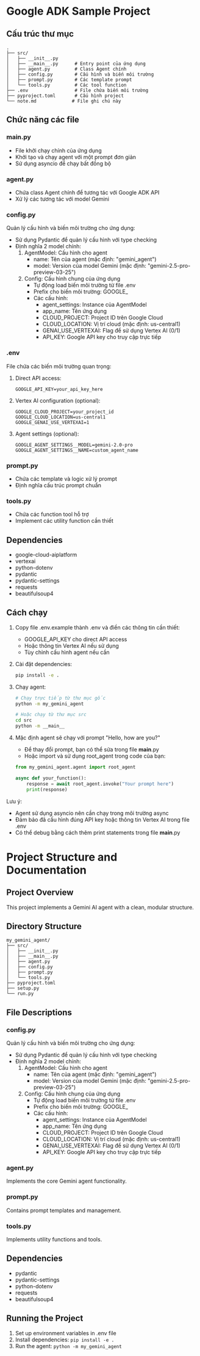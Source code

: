 # Google ADK Sample Project

## Cấu trúc thư mục
```
.
├── src/
│   ├── __init__.py
│   ├── __main__.py      # Entry point của ứng dụng
│   ├── agent.py         # Class Agent chính
│   ├── config.py        # Cấu hình và biến môi trường
│   ├── prompt.py        # Các template prompt
│   └── tools.py         # Các tool function
├── .env                 # File chứa biến môi trường
├── pyproject.toml       # Cấu hình project
└── note.md             # File ghi chú này
```

## Chức năng các file

### __main__.py
- File khởi chạy chính của ứng dụng
- Khởi tạo và chạy agent với một prompt đơn giản
- Sử dụng asyncio để chạy bất đồng bộ

### agent.py 
- Chứa class Agent chính để tương tác với Google ADK API
- Xử lý các tương tác với model Gemini

### config.py
Quản lý cấu hình và biến môi trường cho ứng dụng:
- Sử dụng Pydantic để quản lý cấu hình với type checking
- Định nghĩa 2 model chính:
  1. AgentModel: Cấu hình cho agent
     - name: Tên của agent (mặc định: "gemini_agent")
     - model: Version của model Gemini (mặc định: "gemini-2.5-pro-preview-03-25")
  2. Config: Cấu hình chung của ứng dụng
     - Tự động load biến môi trường từ file .env
     - Prefix cho biến môi trường: GOOGLE_
     - Các cấu hình:
       - agent_settings: Instance của AgentModel
       - app_name: Tên ứng dụng
       - CLOUD_PROJECT: Project ID trên Google Cloud
       - CLOUD_LOCATION: Vị trí cloud (mặc định: us-central1)
       - GENAI_USE_VERTEXAI: Flag để sử dụng Vertex AI (0/1)
       - API_KEY: Google API key cho truy cập trực tiếp

### .env
File chứa các biến môi trường quan trọng:
1. Direct API access:
   ```
   GOOGLE_API_KEY=your_api_key_here
   ```

2. Vertex AI configuration (optional):
   ```
   GOOGLE_CLOUD_PROJECT=your_project_id
   GOOGLE_CLOUD_LOCATION=us-central1
   GOOGLE_GENAI_USE_VERTEXAI=1
   ```

3. Agent settings (optional):
   ```
   GOOGLE_AGENT_SETTINGS__MODEL=gemini-2.0-pro
   GOOGLE_AGENT_SETTINGS__NAME=custom_agent_name
   ```

### prompt.py
- Chứa các template và logic xử lý prompt
- Định nghĩa cấu trúc prompt chuẩn

### tools.py
- Chứa các function tool hỗ trợ
- Implement các utility function cần thiết

## Dependencies
- google-cloud-aiplatform
- vertexai
- python-dotenv
- pydantic
- pydantic-settings
- requests
- beautifulsoup4

## Cách chạy
1. Copy file .env.example thành .env và điền các thông tin cần thiết:
   - GOOGLE_API_KEY cho direct API access
   - Hoặc thông tin Vertex AI nếu sử dụng
   - Tùy chỉnh cấu hình agent nếu cần

2. Cài đặt dependencies:
   ```bash
   pip install -e .
   ```

3. Chạy agent:
   ```bash
   # Chạy trực tiếp từ thư mục gốc
   python -m my_gemini_agent
   
   # Hoặc chạy từ thư mục src
   cd src
   python -m __main__
   ```

4. Mặc định agent sẽ chạy với prompt "Hello, how are you?"
   - Để thay đổi prompt, bạn có thể sửa trong file __main__.py
   - Hoặc import và sử dụng root_agent trong code của bạn:
   ```python
   from my_gemini_agent.agent import root_agent
   
   async def your_function():
       response = await root_agent.invoke("Your prompt here")
       print(response)
   ```

Lưu ý:
- Agent sử dụng asyncio nên cần chạy trong môi trường async
- Đảm bảo đã cấu hình đúng API key hoặc thông tin Vertex AI trong file .env
- Có thể debug bằng cách thêm print statements trong file __main__.py

# Project Structure and Documentation

## Project Overview
This project implements a Gemini AI agent with a clean, modular structure.

## Directory Structure
```
my_gemini_agent/
├── src/
│   ├── __init__.py
│   ├── __main__.py
│   ├── agent.py
│   ├── config.py
│   ├── prompt.py
│   └── tools.py
├── pyproject.toml
├── setup.py
└── run.py
```

## File Descriptions

### config.py
Quản lý cấu hình và biến môi trường cho ứng dụng:
- Sử dụng Pydantic để quản lý cấu hình với type checking
- Định nghĩa 2 model chính:
  1. AgentModel: Cấu hình cho agent
     - name: Tên của agent (mặc định: "gemini_agent")
     - model: Version của model Gemini (mặc định: "gemini-2.5-pro-preview-03-25")
  2. Config: Cấu hình chung của ứng dụng
     - Tự động load biến môi trường từ file .env
     - Prefix cho biến môi trường: GOOGLE_
     - Các cấu hình:
       - agent_settings: Instance của AgentModel
       - app_name: Tên ứng dụng
       - CLOUD_PROJECT: Project ID trên Google Cloud
       - CLOUD_LOCATION: Vị trí cloud (mặc định: us-central1)
       - GENAI_USE_VERTEXAI: Flag để sử dụng Vertex AI (0/1)
       - API_KEY: Google API key cho truy cập trực tiếp

### agent.py
Implements the core Gemini agent functionality.

### prompt.py
Contains prompt templates and management.

### tools.py
Implements utility functions and tools.

## Dependencies
- pydantic
- pydantic-settings
- python-dotenv
- requests
- beautifulsoup4

## Running the Project
1. Set up environment variables in .env file
2. Install dependencies: `pip install -e .`
3. Run the agent: `python -m my_gemini_agent` 